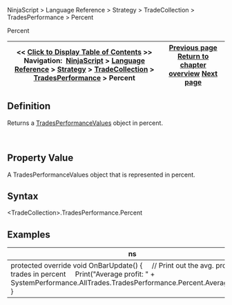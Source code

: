 ﻿
NinjaScript \> Language Reference \> Strategy \> TradeCollection \> TradesPerformance \> Percent

Percent

| \<\< [Click to Display Table of Contents](percent.md) \>\> **Navigation:**     [NinjaScript](ninjascript-1.md) \> [Language Reference](language_reference_wip-1.md) \> [Strategy](strategy-1.md) \> [TradeCollection](tradecollection-1.md) \> [TradesPerformance](tradesperformance-1.md) \> Percent | [Previous page](netprofit-1.md) [Return to chapter overview](tradesperformance-1.md) [Next page](performancemetrics-1.md) |
| --- | --- |
## Definition
Returns a [TradesPerformanceValues](tradesperformancevalues-1.md) object in percent.  

 
## Property Value
A TradesPerformanceValues object that is represented in percent.
 
## Syntax
\<TradeCollection\>.TradesPerformance.Percent

## Examples

| ns |
| --- |
| protected override void OnBarUpdate() {      // Print out the avg. profit of all trades in percent      Print("Average profit: " \+ SystemPerformance.AllTrades.TradesPerformance.Percent.AverageProfit); } |
